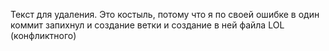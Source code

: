 Текст для удаления. Это костыль, потому что я по своей ошибке в один коммит запихнул и создание ветки и создание в ней файла LOL (конфликтного)